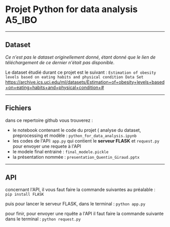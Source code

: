 # Projet Python for data analysis A5_IBO
----------------

## Dataset

*Ce n'est pas le dataset originellement donné, étant donné que le lien de téléchargement de ce dernier n'était pas disponible.*

Le dataset étudié durant ce projet est le suivant : `Estimation of obesity levels based on eating habits and physical condition Data Set`
https://archive.ics.uci.edu/ml/datasets/Estimation+of+obesity+levels+based+on+eating+habits+and+physical+condition+#

-----------------

## Fichiers

dans ce repertoire github vous trouverez :  
- le notebook contenant le code du projet ( analyse du dataset, preprocessing et modèle : `python_for_data_analysis.ipynb`  
- les codes de l'API: `app.py` qui contient le __serveur FLASK__ et `request.py` pour envoyer une requete à l'API  
- le modele final entrainé : `final_modele.pickle`  
- la présentation nommée : `presentation_Quentin_Giraud.pptx`  

-----------------

## API

concernant l'API, il vous faut faire la commande suivantes au préalable :  
`pip install FLASK`

puis pour lancer le serveur FLASK, dans le terminal :
`python app.py`

pour finir, pour envoyer une rquête a l'API il faut faire la commande suivante dans le terminal :
`python request.py`
